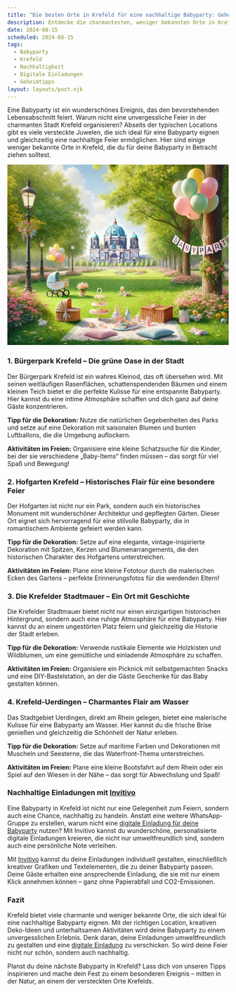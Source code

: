 ```yaml
---
title: "Die besten Orte in Krefeld für eine nachhaltige Babyparty: Geheimtipps für unvergessliche Feiern"
description: Entdecke die charmantesten, weniger bekannten Orte in Krefeld für eine umweltfreundliche Babyparty, inklusive kreativer Dekorationstipps und personalisierten digitalen Einladungen.
date: 2024-08-15
scheduled: 2024-08-15
tags:
  - Babyparty
  - Krefeld
  - Nachhaltigkeit
  - Digitale Einladungen
  - Geheimtipps
layout: layouts/post.njk
---
```


Eine Babyparty ist ein wunderschönes Ereignis, das den bevorstehenden Lebensabschnitt feiert. Warum nicht eine unvergessliche Feier in der charmanten Stadt Krefeld organisieren? Abseits der typischen Locations gibt es viele versteckte Juwelen, die sich ideal für eine Babyparty eignen und gleichzeitig eine nachhaltige Feier ermöglichen. Hier sind einige weniger bekannte Orte in Krefeld, die du für deine Babyparty in Betracht ziehen solltest.

![Babyparty im Park](/img/picnic-park.webp)

### 1. **Bürgerpark Krefeld – Die grüne Oase in der Stadt**

Der Bürgerpark Krefeld ist ein wahres Kleinod, das oft übersehen wird. Mit seinen weitläufigen Rasenflächen, schattenspendenden Bäumen und einem kleinen Teich bietet er die perfekte Kulisse für eine entspannte Babyparty. Hier kannst du eine intime Atmosphäre schaffen und dich ganz auf deine Gäste konzentrieren.

**Tipp für die Dekoration:** Nutze die natürlichen Gegebenheiten des Parks und setze auf eine Dekoration mit saisonalen Blumen und bunten Luftballons, die die Umgebung auflockern.

**Aktivitäten im Freien:** Organisiere eine kleine Schatzsuche für die Kinder, bei der sie verschiedene „Baby-Items“ finden müssen – das sorgt für viel Spaß und Bewegung!

### 2. **Hofgarten Krefeld – Historisches Flair für eine besondere Feier**

Der Hofgarten ist nicht nur ein Park, sondern auch ein historisches Monument mit wunderschöner Architektur und gepflegten Gärten. Dieser Ort eignet sich hervorragend für eine stilvolle Babyparty, die in romantischem Ambiente gefeiert werden kann.

**Tipp für die Dekoration:** Setze auf eine elegante, vintage-inspirierte Dekoration mit Spitzen, Kerzen und Blumenarrangements, die den historischen Charakter des Hofgartens unterstreichen.

**Aktivitäten im Freien:** Plane eine kleine Fototour durch die malerischen Ecken des Gartens – perfekte Erinnerungsfotos für die werdenden Eltern!

### 3. **Die Krefelder Stadtmauer – Ein Ort mit Geschichte**

Die Krefelder Stadtmauer bietet nicht nur einen einzigartigen historischen Hintergrund, sondern auch eine ruhige Atmosphäre für eine Babyparty. Hier kannst du an einem ungestörten Platz feiern und gleichzeitig die Historie der Stadt erleben.

**Tipp für die Dekoration:** Verwende rustikale Elemente wie Holzkisten und Wildblumen, um eine gemütliche und einladende Atmosphäre zu schaffen.

**Aktivitäten im Freien:** Organisiere ein Picknick mit selbstgemachten Snacks und eine DIY-Bastelstation, an der die Gäste Geschenke für das Baby gestalten können.

### 4. **Krefeld-Uerdingen – Charmantes Flair am Wasser**

Das Stadtgebiet Uerdingen, direkt am Rhein gelegen, bietet eine malerische Kulisse für eine Babyparty am Wasser. Hier kannst du die frische Brise genießen und gleichzeitig die Schönheit der Natur erleben.

**Tipp für die Dekoration:** Setze auf maritime Farben und Dekorationen mit Muscheln und Seesterne, die das Waterfront-Thema unterstreichen.

**Aktivitäten im Freien:** Plane eine kleine Bootsfahrt auf dem Rhein oder ein Spiel auf den Wiesen in der Nähe – das sorgt für Abwechslung und Spaß!

### **Nachhaltige Einladungen mit [Invitivo](https://invitivo.com/create)**

Eine Babyparty in Krefeld ist nicht nur eine Gelegenheit zum Feiern, sondern auch eine Chance, nachhaltig zu handeln. Anstatt eine weitere WhatsApp-Gruppe zu erstellen, warum nicht eine [digitale Einladung für deine Babyparty](https://invitivo.com/) nutzen? Mit Invitivo kannst du wunderschöne, personalisierte digitale Einladungen kreieren, die nicht nur umweltfreundlich sind, sondern auch eine persönliche Note verleihen.

Mit [Invitivo](https://invitivo.com/) kannst du deine Einladungen individuell gestalten, einschließlich kreativer Grafiken und Textelementen, die zu deiner Babyparty passen. Deine Gäste erhalten eine ansprechende Einladung, die sie mit nur einem Klick annehmen können – ganz ohne Papierabfall und CO2-Emissionen.

### **Fazit**

Krefeld bietet viele charmante und weniger bekannte Orte, die sich ideal für eine nachhaltige Babyparty eignen. Mit der richtigen Location, kreativen Deko-Ideen und unterhaltsamen Aktivitäten wird deine Babyparty zu einem unvergesslichen Erlebnis. Denk daran, deine Einladungen umweltfreundlich zu gestalten und eine [digitale Einladung](https://invitivo.com) zu verschicken. So wird deine Feier nicht nur schön, sondern auch nachhaltig.

Planst du deine nächste Babyparty in Krefeld? Lass dich von unseren Tipps inspirieren und mache dein Fest zu einem besonderen Ereignis – mitten in der Natur, an einem der versteckten Orte Krefelds.
